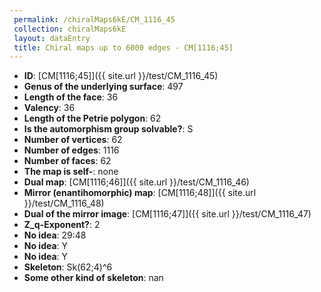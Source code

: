 ```yaml
--- 
 permalink: /chiralMaps6kE/CM_1116_45 
 collection: chiralMaps6kE
 layout: dataEntry
 title: Chiral maps up to 6000 edges - CM[1116;45]
---
```


- **ID**: [CM[1116;45]]({{ site.url }}/test/CM_1116_45)
- **Genus of the underlying surface**: 497
- **Length of the face**: 36
- **Valency**: 36
- **Length of the Petrie polygon**: 62
- **Is the automorphism group solvable?**: S
- **Number of vertices**: 62
- **Number of edges**: 1116
- **Number of faces**: 62
- **The map is self-**: none
- **Dual map**: [CM[1116;46]]({{ site.url }}/test/CM_1116_46)
- **Mirror (enantihomorphic) map**: [CM[1116;48]]({{ site.url }}/test/CM_1116_48)
- **Dual of the mirror image**: [CM[1116;47]]({{ site.url }}/test/CM_1116_47)
- **Z_q-Exponent?**: 2
- **No idea**:  29:48
- **No idea**: Y
- **No idea**: Y
- **Skeleton**: Sk(62;4)^6
- **Some other kind of skeleton**: nan
